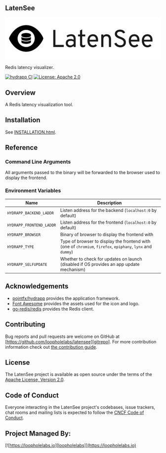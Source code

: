 ## LatenSee

![Logo](./docs/logo-readme.png)

Redis latency visualizer.

[![hydrapp CI](https://github.com/loopholelabs/latensee/actions/workflows/hydrapp.yaml/badge.svg)](https://github.com/loopholelabs/latensee/actions/workflows/hydrapp.yaml)
[![License: Apache 2.0](https://img.shields.io/badge/License-Apache%202.0-brightgreen.svg)](https://www.apache.org/licenses/LICENSE-2.0)

## Overview

A Redis latency visualization tool.

## Installation

See [INSTALLATION.html](https://loopholelabs.github.io/latensee/docs/stable/INSTALLATION.html).

## Reference

### Command Line Arguments

All arguments passed to the binary will be forwarded to the browser used to display the frontend.

### Environment Variables

| Name                     | Description                                                                                                 |
| ------------------------ | ----------------------------------------------------------------------------------------------------------- |
| `HYDRAPP_BACKEND_LADDR`  | Listen address for the backend (`localhost:0` by default)                                                   |
| `HYDRAPP_FRONTEND_LADDR` | Listen address for the frontend (`localhost:0` by default)                                                  |
| `HYDRAPP_BROWSER`        | Binary of browser to display the frontend with                                                              |
| `HYDRAPP_TYPE`           | Type of browser to display the frontend with (one of `chromium`, `firefox`, `epiphany`, `lynx` and `dummy`) |
| `HYDRAPP_SELFUPDATE`     | Whether to check for updates on launch (disabled if OS provides an app update mechanism)                    |

## Acknowledgements

- [pojntfx/hydrapp](https://github.com/pojntfx/hydrapp) provides the application framework.
- [Font Awesome](https://fontawesome.com/) provides the assets used for the icon and logo.
- [go-redis/redis](https://github.com/redis/go-redis) provides the Redis client.

## Contributing

Bug reports and pull requests are welcome on GitHub at [https://github.com/loopholelabs/latensee][gitrepo]. For more contribution information check out [the contribution guide](https://github.com/loopholelabs/latensee/blob/master/CONTRIBUTING.md).

## License

The LatenSee project is available as open source under the terms of the [Apache License, Version 2.0](http://www.apache.org/licenses/LICENSE-2.0).

## Code of Conduct

Everyone interacting in the LatenSee project's codebases, issue trackers, chat rooms and mailing lists is expected to follow the [CNCF Code of Conduct](https://github.com/cncf/foundation/blob/master/code-of-conduct.md).

## Project Managed By:

[![https://loopholelabs.io][loopholelabs]](https://loopholelabs.io)

[gitrepo]: https://github.com/loopholelabs/latensee
[loopholelabs]: https://cdn.loopholelabs.io/loopholelabs/LoopholeLabsLogo.svg
[loophomepage]: https://loopholelabs.io
